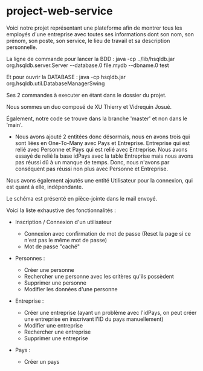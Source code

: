 # project-web-service

Voici notre projet représentant une plateforme afin de montrer tous les employés d'une entreprise avec toutes ses informations dont son nom, son prénom, son poste, son service, le lieu de travail et sa description personnelle. 

La ligne de commande pour lancer la BDD : java -cp ../lib/hsqldb.jar org.hsqldb.server.Server --database.0 file.mydb --dbname.0 test

Et pour ouvrir la DATABASE : java -cp hsqldb.jar org.hsqldb.util.DatabaseManagerSwing

Ses 2 commandes à executer en étant dans le dossier du projet.

Nous sommes un duo composé de XU Thierry et Vidrequin Josué. 

Également, notre code se trouve dans la branche 'master' et non dans le 'main'. 

- Nous avons ajouté 2 entitées donc désormais, nous en avons trois qui sont liées en One-To-Many avec Pays et Entreprise.
Entreprise qui est relié avec Personne et Pays qui est relié avec Entreprise.
Nous avons essayé de relié la base idPays avec la table Entreprise mais nous avons pas réussi dû à un manque de temps. 
Donc, nous n'avons par conséquent pas réussi non plus avec Personne et Entreprise.

Nous avons également ajoutés une entité Utilisateur pour la connexion, qui est quant à elle, indépendante.

Le schéma est présenté en pièce-jointe dans le mail envoyé. 

Voici la liste exhaustive des fonctionnalités : 

- Inscription / Connexion d'un utilisateur 
  - Connexion avec confirmation de mot de passe (Reset la page si ce n'est pas le même mot de passe)
  - Mot de passe "caché"

- Personnes : 
  - Créer une personne 
  - Rechercher une personne avec les critères qu'ils possèdent
  - Supprimer une personne
  - Modifier les données d'une personne
 
- Entreprise : 
  - Créer une entreprise (ayant un problème avec l'idPays, on peut créer une entreprise en inscrivant l'ID du pays manuellement)
  - Modifier une entreprise
  - Rechercher une entreprise
  - Supprimer une entreprise
  
- Pays : 
  - Créer un pays



